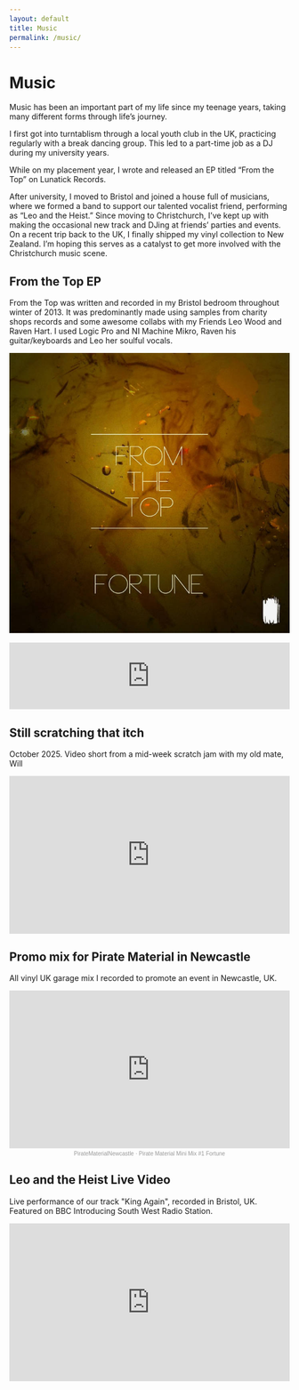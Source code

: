 ```yaml
---
layout: default
title: Music
permalink: /music/
---
```


# Music

Music has been an important part of my life since my teenage years, taking many different forms through life’s journey.

I first got into turntablism through a local youth club in the UK, practicing regularly with a break dancing group. This led to a part-time job as a DJ during my university years.

While on my placement year, I wrote and released an EP titled “From the Top” on Lunatick Records.

After university, I moved to Bristol and joined a house full of musicians, where we formed a band to support our talented vocalist friend, performing as “Leo and the Heist.” Since moving to Christchurch, I’ve kept up with making the occasional new track and DJing at friends’ parties and events. On a recent trip back to the UK, I finally shipped my vinyl collection to New Zealand. I’m hoping this serves as a catalyst to get more involved with the Christchurch music scene. 

## From the Top EP

From the Top was written and recorded in my Bristol bedroom throughout winter of 2013. It was predominantly made using samples from charity shops records and some awesome collabs with my Friends Leo Wood and Raven Hart. I used Logic Pro and NI Machine Mikro, Raven his guitar/keyboards and Leo her soulful vocals. 

<p align="center">
  <img src="/assets/img/fromthetop.jpg" alt="fromthetop_image" width="850">
</p>

<div class="bandcamp-player" aria-label="From The Top EP by Fortune">
  <iframe
    src="https://bandcamp.com/EmbeddedPlayer/album=3952010727/size=large/bgcol=ffffff/linkcol=0687f5/tracklist=false/artwork=small/transparent=true/"
    title="From The Top by Fortune — Bandcamp player"
    style="border: 0; width: 100%; height: 120px;"
    seamless>
    <a href="https://lunatickrecords.bandcamp.com/album/from-the-top-2">From The Top by Fortune</a>
  </iframe>
</div>
<p></p>

<style>
.bandcamp-player {
  display: flex;
  justify-content: center;
  align-items: center;
  margin: 0 auto;
  padding: 0;
  line-height: 0;      
  max-width: 800px;    
}

.bandcamp-player iframe {
  display: block;
  width: 100%;
  height: 120px !important;
  margin: 0;
  padding: 0;
  border: 0;
}
</style>

## Still scratching that itch

October 2025. Video short from a mid-week scratch jam with my old mate, Will

<p align="center">
  <div class="video-container">
    <iframe
      src="https://www.youtube.com/embed/ByJwfK03lG8"
      title="Scratching that itch"
      frameborder="0"
      allowfullscreen>
    </iframe>
  </div>
</p>

<style>
.video-container {
  position: relative;
  width: 100%;
  max-width: 850px;
  aspect-ratio: 16 / 9;
  margin: 0 auto;
}

.video-container iframe {
  position: absolute;
  top: 0;
  left: 0;
  width: 100%;
  height: 100%;
}
</style>

## Promo mix for Pirate Material in Newcastle

All vinyl UK garage mix I recorded to promote an event in Newcastle, UK.

<p align="center">
  <div class="soundcloud-container">
    <iframe
      src="https://w.soundcloud.com/player/?url=https%3A//api.soundcloud.com/tracks/133861999&color=%23ff5500&auto_play=false&hide_related=false&show_comments=true&show_user=true&show_reposts=false&show_teaser=true&visual=true"
      title="Pirate Material Mini Mix #1 Fortune"
      frameborder="no"
      allow="autoplay">
    </iframe>
  </div>

  <div class="soundcloud-credit">
    <a href="https://soundcloud.com/piratematerialnewcastle" target="_blank">PirateMaterialNewcastle</a> · 
    <a href="https://soundcloud.com/piratematerialnewcastle/pirate-material-mini-mix-1" target="_blank">Pirate Material Mini Mix #1 Fortune</a>
  </div>
</p>

<style>
.soundcloud-container {
  position: relative;
  width: 100%;
  max-width: 850px;
  aspect-ratio: 16 / 9; 
  margin: 0 auto;
}

.soundcloud-container iframe {
  position: absolute;
  top: 0;
  left: 0;
  width: 100%;
  height: 100%;
  border: 0;
}

.soundcloud-credit {
  font-size: 10px;
  color: #999;
  text-align: center;
  font-family: sans-serif;
  margin-top: 4px;
}

.soundcloud-credit a {
  color: #999;
  text-decoration: none;
}
</style>

## Leo and the Heist Live Video

Live performance of our track "King Again", recorded in Bristol, UK. Featured on BBC Introducing South West Radio Station.

<p align="center">
  <div class="video-container">
    <iframe
      src="https://www.youtube.com/embed/zTFfemV2Elo"
      title="Leo & the Heist King Again Live Performance"
      frameborder="0"
      allowfullscreen>
    </iframe>
  </div>
</p>

<style>
.video-container {
  position: relative;
  width: 100%;
  max-width: 850px; /* optional max width */
  aspect-ratio: 16 / 9;
  margin: 0 auto;
}

.video-container iframe {
  position: absolute;
  top: 0;
  left: 0;
  width: 100%;
  height: 100%;
}
</style>